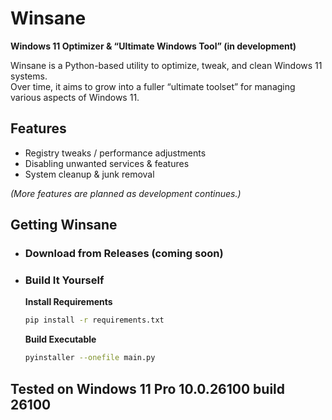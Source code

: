 # Winsane

**Windows 11 Optimizer & “Ultimate Windows Tool” (in development)**

Winsane is a Python-based utility to optimize, tweak, and clean Windows 11 systems.  
Over time, it aims to grow into a fuller “ultimate toolset” for managing various aspects of Windows 11.


## Features

- Registry tweaks / performance adjustments  
- Disabling unwanted services & features
- System cleanup & junk removal  

*(More features are planned as development continues.)*


## Getting Winsane

- ### Download from Releases (coming soon)

- ### Build It Yourself

  **Install Requirements**
  ```bash
  pip install -r requirements.txt
  ```

  **Build Executable**
  ```bash
  pyinstaller --onefile main.py
  ```
  
## Tested on Windows 11 Pro 10.0.26100 build 26100
